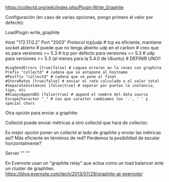 https://collectd.org/wiki/index.php/Plugin:Write_Graphite

Configuración (en caso de varias opciones, pongo primero el valor por defecto):

LoadPlugin write_graphite

<Plugin write_graphite>
  <Carbon>
    Host "172.17.0.2"
    Port "2003"
    Protocol tcp|udp    # tcp es eficiente, mantiene socket abierto
                        # puede que no tenga abierto udp en el carbon
                        # creo que es para versiones >= 5.3
                        # tcp por defecto para versiones <= 5.3
                        # udp para versiones >= 5.3 (al menos para la 5.4.0 de Ubuntu)
		# DEFINIR UNO!!

    #LogSendErrors [true|false] # Loguea errores en la conex con graphite
    Prefix "collectd" # cadena que se antepone al hostname
    #Postfix "collectd" # cadena que se pone al final
    #StoreRates [true|false] # enviar el rate calculado o el valor total
    #SeparateInstances [false|true] # separar por puntos la instancia, tipo, etc
    #AlwaysAppendDS [false|true] # append el nombre del data source
    EscapeCharacter "_" # con que caracter cambiamos los '.', ' ' y special chars
  </Carbon>
</Plugin>


Otra opción para enviar a graphite:

Collectd puede enviar métricas a otro collectd que hará de collector.

Es mejor opción poner un collectd al lado de graphite y enviar las métricas así?
Más eficiente en términos de red?
Perdemos la posibilidad de escalar horizontalmente?


<Plugin network>
  Server "<your-docker-host>" "<the-collectd-port-likely-49153>"
</Plugin network>



En Evernote usan un "graphite relay" que actua como un load balancer ante un cluster de graphites.
https://blog.evernote.com/tech/2013/07/29/graphite-at-evernote/

